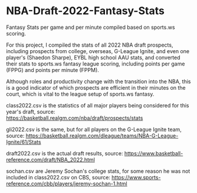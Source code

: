 # NBA-Draft-2022-Fantasy-Stats
Fantasy Stats per game and per minute compiled based on sports.ws scoring.

For this project, I compiled the stats of all 2022 NBA draft prospects, including prospects from college, overseas, G-League Ignite, and even one player's (Shaedon Sharpe), EYBL high school AAU stats,  and converted their stats to sports.ws fantasy league scoring, including points per game (FPPG) and points per minute (FPPM).

Although roles and productivity change with the transition into the NBA, this is a good indicator of which prospects are efficient in their minutes on the court, which is vital to the league setup of sports.ws fantasy. 

class2022.csv is the statistics of all major players being considered for this year's draft, source: https://basketball.realgm.com/nba/draft/prospects/stats

gli2022.csv is the same, but for all players on the G-League Ignite team, source: https://basketball.realgm.com/dleague/teams/NBA-G-League-Ignite/61/Stats

draft2022.csv is the actual draft results, source: https://www.basketball-reference.com/draft/NBA_2022.html

sochan.csv are Jeremy Sochan's college stats, for some reason he was not included in class2022.csv on CBS, source: https://www.sports-reference.com/cbb/players/jeremy-sochan-1.html
